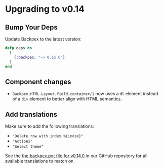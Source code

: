 # Upgrading to v0.14

## Bump Your Deps

Update Backpex to the latest version:

```elixir
defp deps do
  [
    {:backpex, "~> 0.15.0"}
  ]
end
```

## Component changes

- `Backpex.HTML.Layout.field_container/1` now uses a `dl` element instead of a `div` element to better align with HTML semantics.

## Add translations

Make sure to add the following translations:

- `"Delete row with index %{index}"`
- `"Actions"`
- `"Select theme"`

See the [the backpex.pot file for v0.14.0](https://github.com/naymspace/backpex/blob/0.14.0/priv/gettext/backpex.pot) in our GitHub repository for all available translations to match on.
